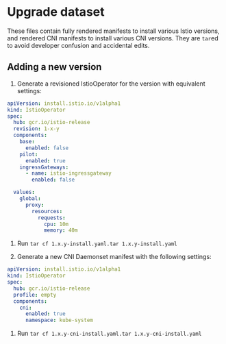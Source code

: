 # Upgrade dataset

These files contain fully rendered manifests to install various Istio versions,
and rendered CNI manifests to install various CNI versions.
They are `tar`ed to avoid developer confusion and accidental edits.

## Adding a new version

1. Generate a revisioned IstioOperator for the version with equivalent settings:

```yaml
apiVersion: install.istio.io/v1alpha1
kind: IstioOperator
spec:
  hub: gcr.io/istio-release
  revision: 1-x-y
  components:
    base:
      enabled: false
    pilot:
      enabled: true
    ingressGateways:
      - name: istio-ingressgateway
        enabled: false

  values:
    global:
      proxy:
        resources:
          requests:
            cpu: 10m
            memory: 40m
```

1. Run `tar cf 1.x.y-install.yaml.tar 1.x.y-install.yaml`

1. Generate a new CNI Daemonset manifest with the following settings:

```yaml
apiVersion: install.istio.io/v1alpha1
kind: IstioOperator
spec:
  hub: gcr.io/istio-release
  profile: empty
  components:
    cni:
      enabled: true
      namespace: kube-system
```

1. Run `tar cf 1.x.y-cni-install.yaml.tar 1.x.y-cni-install.yaml`
